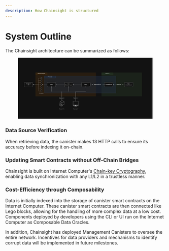 ```yaml
---
description: How Chainsight is structured
---
```


# System Outline

The Chainsight architecture can be summarized as follows:

<figure><img src="../.gitbook/assets/docs5.png" alt=""><figcaption></figcaption></figure>

### Data Source Verification

When retrieving data, the canister makes 13 HTTP calls to ensure its accuracy before indexing it on-chain.

### Updating Smart Contracts without Off-Chain Bridges

Chainsight is built on Internet Computer's [Chain-key Cryptography](https://support.dfinity.org/hc/en-us/articles/360057605551-What-is-chain-key-cryptography-), enabling data synchronization with any L1/L2 in a trustless manner.

### Cost-Efficiency through Composability

Data is initially indexed into the storage of canister smart contracts on the Internet Computer. These canister smart contracts are then connected like Lego blocks, allowing for the handling of more complex data at a low cost. Components deployed by developers using the CLI or UI run on the Internet Computer as Composable Data Oracles.



In addition, Chainsight has deployed Management Canisters to oversee the entire network. Incentives for data providers and mechanisms to identify corrupt data will be implemented in future milestones.
